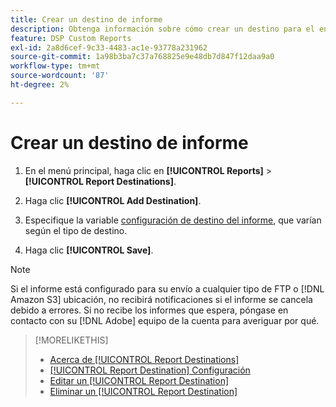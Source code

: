 ```yaml
---
title: Crear un destino de informe
description: Obtenga información sobre cómo crear un destino para el envío de informes personalizados.
feature: DSP Custom Reports
exl-id: 2a8d6cef-9c33-4483-ac1e-93778a231962
source-git-commit: 1a98b3ba7c37a768825e9e48db7d847f12daa9a0
workflow-type: tm+mt
source-wordcount: '87'
ht-degree: 2%

---
```


# Crear un destino de informe

1. En el menú principal, haga clic en **[!UICONTROL Reports]** > **[!UICONTROL Report Destinations]**.

1. Haga clic **[!UICONTROL Add Destination]**.

1. Especifique la variable [configuración de destino del informe](/help/dsp/reports/report-destinations/report-destination-settings.md), que varían según el tipo de destino.

1. Haga clic **[!UICONTROL Save]**.

>[!NOTE]
>
> Si el informe está configurado para su envío a cualquier tipo de FTP o [!DNL Amazon S3] ubicación, no recibirá notificaciones si el informe se cancela debido a errores. Si no recibe los informes que espera, póngase en contacto con su [!DNL Adobe] equipo de la cuenta para averiguar por qué.

>[!MORELIKETHIS]
>
>* [Acerca de [!UICONTROL Report Destinations]](/help/dsp/reports/report-destinations/report-destination-about.md)
>* [[!UICONTROL Report Destination] Configuración](/help/dsp/reports/report-destinations/report-destination-settings.md)
>* [Editar un [!UICONTROL Report Destination]](/help/dsp/reports/report-destinations/report-destination-edit.md)
>* [Eliminar un [!UICONTROL Report Destination]](/help/dsp/reports/report-destinations/report-destination-delete.md)

